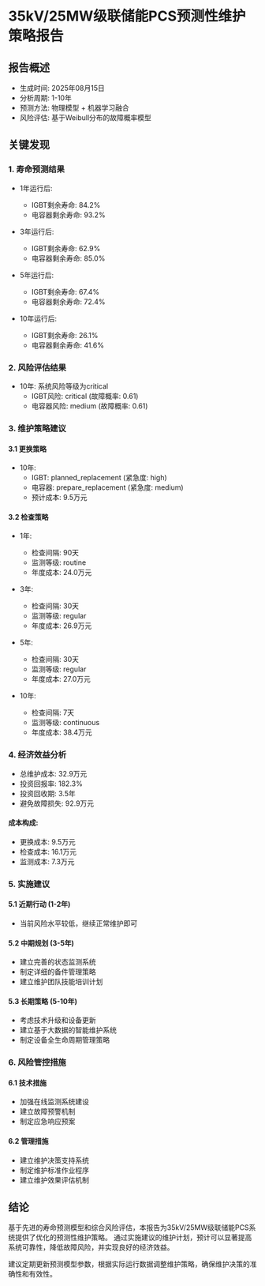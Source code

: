 
# 35kV/25MW级联储能PCS预测性维护策略报告

## 报告概述
- 生成时间: 2025年08月15日
- 分析周期: 1-10年
- 预测方法: 物理模型 + 机器学习融合
- 风险评估: 基于Weibull分布的故障概率模型

## 关键发现

### 1. 寿命预测结果

- 1年运行后:
  * IGBT剩余寿命: 84.2%
  * 电容器剩余寿命: 93.2%

- 3年运行后:
  * IGBT剩余寿命: 62.9%
  * 电容器剩余寿命: 85.0%

- 5年运行后:
  * IGBT剩余寿命: 67.4%
  * 电容器剩余寿命: 72.4%

- 10年运行后:
  * IGBT剩余寿命: 26.1%
  * 电容器剩余寿命: 41.6%

### 2. 风险评估结果

- 10年: 系统风险等级为critical
  * IGBT风险: critical (故障概率: 0.61)
  * 电容器风险: medium (故障概率: 0.61)

### 3. 维护策略建议

#### 3.1 更换策略

- 10年:
  * IGBT: planned_replacement (紧急度: high)
  * 电容器: prepare_replacement (紧急度: medium)
  * 预计成本: 9.5万元

#### 3.2 检查策略

- 1年:
  * 检查间隔: 90天
  * 监测等级: routine
  * 年度成本: 24.0万元

- 3年:
  * 检查间隔: 30天
  * 监测等级: regular
  * 年度成本: 26.9万元

- 5年:
  * 检查间隔: 30天
  * 监测等级: regular
  * 年度成本: 27.0万元

- 10年:
  * 检查间隔: 7天
  * 监测等级: continuous
  * 年度成本: 38.4万元

### 4. 经济效益分析

- 总维护成本: 32.9万元
- 投资回报率: 182.3%
- 投资回收期: 3.5年
- 避免故障损失: 92.9万元

#### 成本构成:
- 更换成本: 9.5万元
- 检查成本: 16.1万元
- 监测成本: 7.3万元

### 5. 实施建议

#### 5.1 近期行动 (1-2年)
- 当前风险水平较低，继续正常维护即可

#### 5.2 中期规划 (3-5年)
- 建立完善的状态监测系统
- 制定详细的备件管理策略
- 建立维护团队技能培训计划

#### 5.3 长期策略 (5-10年)
- 考虑技术升级和设备更新
- 建立基于大数据的智能维护系统
- 制定设备全生命周期管理策略

### 6. 风险管控措施

#### 6.1 技术措施
- 加强在线监测系统建设
- 建立故障预警机制
- 制定应急响应预案

#### 6.2 管理措施
- 建立维护决策支持系统
- 制定维护标准作业程序
- 建立维护效果评估机制

## 结论

基于先进的寿命预测模型和综合风险评估，本报告为35kV/25MW级联储能PCS系统提供了优化的预测性维护策略。
通过实施建议的维护计划，预计可以显著提高系统可靠性，降低故障风险，并实现良好的经济效益。

建议定期更新预测模型参数，根据实际运行数据调整维护策略，确保维护决策的准确性和有效性。
